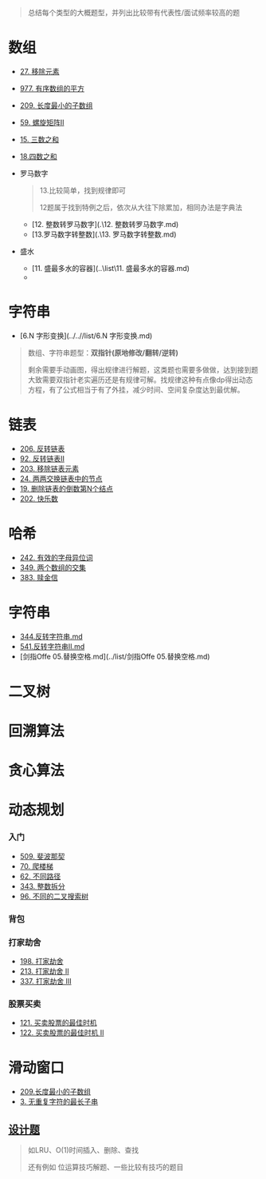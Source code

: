 > 总结每个类型的大概题型，并列出比较带有代表性/面试频率较高的题

# 数组
- [27. 移除元素](../list/27.移除元素.md)
- [977. 有序数组的平方](../list/977.有序数组的平方.md)

- [209. 长度最小的子数组](../list/209.长度最小的子数组.md)

- [59. 螺旋矩阵II](../list/59.螺旋矩阵II.md)

- [15. 三数之和](../list/15.三数之和)

- [18.四数之和](../list/18.四数之和.md)

- 罗马数字

  > 13.比较简单，找到规律即可
  >
  > 12题属于找到特例之后，依次从大往下除累加，相同办法是字典法

  - [12. 整数转罗马数字](.\12. 整数转罗马数字.md)
  - [13.罗马数字转整数](.\13. 罗马数字转整数.md)
  
- 盛水

  - [11. 盛最多水的容器](..\list\11. 盛最多水的容器.md)
  - 


# 字符串

- [6.N 字形变换](../..//list/6.N 字形变换.md)

> 数组、字符串题型：**双指针(原地修改/翻转/逆转)**
>
> 剩余需要手动画图，得出规律进行解题，这类题也需要多做做，达到接到题大致需要双指针老实遍历还是有规律可解。找规律这种有点像dp得出动态方程，有了公式相当于有了外挂，减少时间、空间复杂度达到最优解。

# 链表
- [206. 反转链表](../list/206.反转链表.md)
- [92. 反转链表II](../list/92.反转链表II.md)
- [203. 移除链表元素](../list/203.移除链表元素.md)
- [24. 两两交换链表中的节点](../list/24.两两交换链表中的节点.md)
- [19. 删除链表的倒数第N个结点](../list/19.删除链表的倒数第N个结点.md)
- [202. 快乐数](../list/202.快乐数.md)
# 哈希
- [242. 有效的字母异位词](../list/242.有效的字母异位词.md)
- [349. 两个数组的交集](../list/349.两个数组的交集.md)
- [383. 赎金信](../list/383.赎金信.md)

# 字符串

- [344.反转字符串.md](../list/344.反转字符串.md)
- [541.反转字符串II.md](../list/541.反转字符串II.md)
- [剑指Offe 05.替换空格.md](../list/剑指Offe 05.替换空格.md)

# 二叉树

# 回溯算法

# 贪心算法

# 动态规划
### 	入门
- [509. 斐波那契](../list/509.斐波那契.md)
- [70. 爬楼梯](../list/70.爬楼梯)
- [62. 不同路径](../list/62.不同路径)
- [343. 整数拆分](../list/343.整数拆分)
- [96. 不同的二叉搜索树](../list/96.不同的二叉搜索树)
### 背包
### 打家劫舍
- [198. 打家劫舍](../list/198.打家劫舍.md)
- [213. 打家劫舍 II](../list/213.打家劫舍II.md)
- [337. 打家劫舍 III](../list/337.打家劫舍III.md)
### 股票买卖
- [121. 买卖股票的最佳时机](../list/121.买卖股票的最佳时机.md)
- [122. 买卖股票的最佳时机 II](../list/122.买卖股票的最佳时机II.md)
# 滑动窗口
- [209.长度最小的子数组](../list/209.长度最小的子数组.md)
- [3. 无重复字符的最长子串](../list/3.无重复字符的最长子串.md)

## [设计题](./设计题)

> 如LRU、O(1)时间插入、删除、查找
>
> 还有例如 位运算技巧解题、一些比较有技巧的题目
